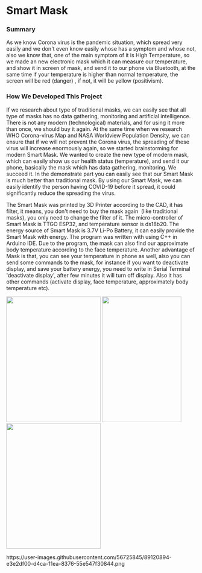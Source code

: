 # Smart Mask

### Summary
As we know Corona virus is the pandemic situation, which spread very easily and we don't even know easily whose has a symptom and whose not, also we know that, one of the main symptom of it is High Temperature, so we made an new electronic mask which it can measure our temperature, and show it in screen of mask, and send it to our phone via Bluetooth, at the same time if your temperature is higher than normal temperature, the screen will be red (danger) , if not, it will be yellow (positivism).

### How We Developed This Project
If we research about type of traditional masks, we can easily see that all type of masks has no data gathering, monitoring and artificial intelligence. There is not any modern (technological) materials, and for using it more than once, we should buy it again. At the same time when we research WHO Corona-virus Map and NASA Worldview Population Density, we can ensure that if we will not prevent the Corona virus, the spreading of these virus will increase enormously again, so we started brainstorming for modern Smart Mask. We wanted to create the new type of modern mask, which can easily show us our health status (temperature), and send it our phone, basically the mask which has data gathering, monitoring. We succeed it. In the demonstrate part you can easily see that our Smart Mask is much better than traditional mask. By using our Smart Mask, we can easily identify the person having COVID-19 before it spread, it could significantly reduce the spreading the virus.

The Smart Mask was printed by 3D Printer according to the CAD, it has filter, it means, you don't need to buy the mask again  (like traditional masks), you only need to change the filter of it. The micro-controller of Smart Mask is TTGO ESP32, and temperature sensor is ds18b20. The energy source of Smart Mask is 3.7V Li-Po Battery, it can easily provide the Smart Mask with energy. The program was written with using C++ in Arduino IDE. Due to the program, the mask can also find our approximate body temperature according to the face temperature. Another advantage of Mask is that, you can see your temperature in phone as well, also you can send some commands to the mask, for instance if you want to deactivate display, and save your battery energy, you need to write in Serial Terminal 'deactivate display', after few minutes it will turn off display. Also it has other commands (activate display, face temperature, approximately body temperature etc). 

<p float="left">
  <img src="https://user-images.githubusercontent.com/56725845/89120904-fc52f980-d4ca-11ea-9ab3-68a0a5043616.jpeg" width = "249.75" height = "333" /> 
  <img src="https://user-images.githubusercontent.com/56725845/89129732-a6a14000-d510-11ea-8dba-c6a6ad612473.jpeg" width = "210" height = "333"/>
  <img src="https://user-images.githubusercontent.com/56725845/89121168-aaf83980-d4cd-11ea-87f5-93b0add31e5f.jpeg" width = "249.75" height = "333" /> 
</p>
https://user-images.githubusercontent.com/56725845/89120894-e3e2df00-d4ca-11ea-8376-55e547f30844.png
